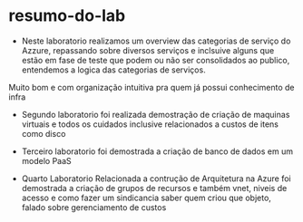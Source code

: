 # resumo-do-lab
- Neste laboratorio realizamos um overview das categorias de serviço do Azzure, repassando sobre diversos serviços e inclsuive alguns que estão em fase de teste que podem ou não ser consolidados ao publico, entendemos a logica das categorias de serviços.

Muito bom e com organização intuitiva pra quem já possui conhecimento de infra

- Segundo laboratorio foi realizada demostração de criação de maquinas virtuais e todos os cuidados inclusive relacionados a custos de itens como disco

- Terceiro laboratorio foi demostrada a criação de banco de dados em um modelo PaaS

- Quarto Laboratorio Relacionada a contrução de Arquitetura na Azure foi demostrada a criação de grupos de recursos e também vnet, niveis de acesso e como fazer um sindicancia saber quem criou que objeto, falado sobre gerenciamento de custos 
